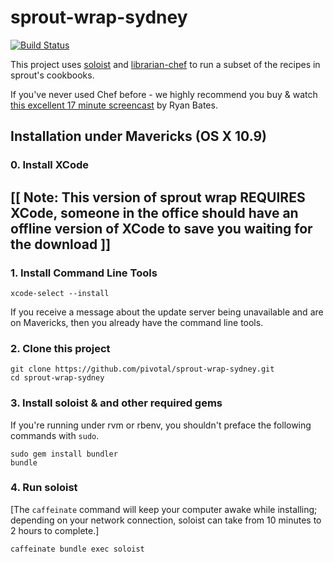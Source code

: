 # sprout-wrap-sydney

[![Build Status](https://travis-ci.org/pivotal-sydney/sprout-wrap-sydney.png?branch=master)](https://travis-ci.org/pivotal-sydney/sprout-wrap-sydney)

This project uses [soloist](https://github.com/mkocher/soloist) and [librarian-chef](https://github.com/applicationsonline/librarian-chef)
to run a subset of the recipes in sprout's cookbooks.

If you've never used Chef before - we highly recommend you buy &amp; watch [this excellent 17 minute screencast](http://railscasts.com/episodes/339-chef-solo-basics) by Ryan Bates. 

## Installation under Mavericks (OS X 10.9)

### 0. Install XCode

## [[ Note: This version of sprout wrap REQUIRES XCode, someone in the office should have an offline version of XCode to save you waiting for the download ]]

### 1. Install Command Line Tools
  
    xcode-select --install

If you receive a message about the update server being unavailable and are on Mavericks, then you already have the command line tools.

### 2. Clone this project

    git clone https://github.com/pivotal/sprout-wrap-sydney.git
    cd sprout-wrap-sydney

### 3. Install soloist & and other required gems

If you're running under rvm or rbenv, you shouldn't preface the following commands with `sudo`.

    sudo gem install bundler
    bundle

### 4. Run soloist

[The `caffeinate` command will keep your computer awake while installing; depending on your network connection, soloist can take from 10 minutes to 2 hours to complete.]

    caffeinate bundle exec soloist
